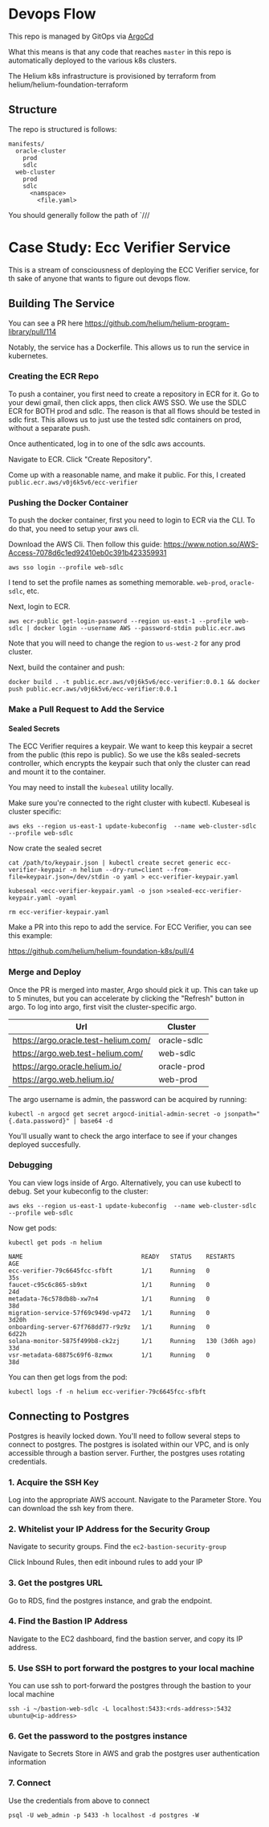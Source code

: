 # Devops Flow

This repo is managed by GitOps via [ArgoCd](https://argo-cd.readthedocs.io/en/stable/)

What this means is that any code that reaches `master` in this repo is automatically deployed
to the various k8s clusters. 

The Helium k8s infrastructure is provisioned by terraform from helium/helium-foundation-terraform


## Structure

The repo is structured is follows:

```
manifests/
  oracle-cluster
    prod
    sdlc
  web-cluster
    prod
    sdlc
      <namspace>
        <file.yaml>
```

You should generally follow the path of `<cluster>/<env>/<namespace>/<name>


# Case Study: Ecc Verifier Service

This is a stream of consciousness of deploying the ECC Verifier service, for th sake of anyone that wants to figure out devops flow. 

## Building The Service

You can see a PR here https://github.com/helium/helium-program-library/pull/114

Notably, the service has a Dockerfile. This allows us to run the service in kubernetes.

### Creating the ECR Repo

To push a container, you first need to create a repository in ECR for it. Go to your dewi gmail, then click apps, then click AWS SSO. We use the SDLC ECR for BOTH prod and sdlc. The reason is that all flows should be tested in sdlc
first. This allows us to just use the tested sdlc containers on prod, without a separate push. 

Once authenticated, log in to one of the sdlc  aws accounts.

Navigate to ECR. Click "Create Repository". 

Come up with a reasonable name, and make it public. For this, I created `public.ecr.aws/v0j6k5v6/ecc-verifier`

### Pushing the Docker Container

To push the docker container, first you need to login to ECR via the CLI. To do that, you need to setup your aws cli.

Download the AWS Cli. Then follow this guide: https://www.notion.so/AWS-Access-7078d6c1ed92410eb0c391b423359931

```
aws sso login --profile web-sdlc
```

I tend to set the profile names as something memorable. `web-prod`, `oracle-sdlc`, etc.

Next, login to ECR. 

```
aws ecr-public get-login-password --region us-east-1 --profile web-sdlc | docker login --username AWS --password-stdin public.ecr.aws
```

Note that you will need to change the region to `us-west-2` for any prod cluster. 

Next, build the container and push:

```
docker build . -t public.ecr.aws/v0j6k5v6/ecc-verifier:0.0.1 && docker push public.ecr.aws/v0j6k5v6/ecc-verifier:0.0.1
```

### Make a Pull Request to Add the Service

#### Sealed Secrets

The ECC Verifier requires a keypair. We want to keep this keypair a secret from the public (this repo is public). So we use the k8s sealed-secrets controller, which encrypts the keypair such that only the cluster can read and mount it
to the container.

You may need to install the `kubeseal` utility locally.

Make sure you're connected to the right cluster with kubectl. Kubeseal is cluster specific:

```
aws eks --region us-east-1 update-kubeconfig  --name web-cluster-sdlc --profile web-sdlc
```

Now crate the sealed secret

```
cat /path/to/keypair.json | kubectl create secret generic ecc-verifier-keypair -n helium --dry-run=client --from-file=keypair.json=/dev/stdin -o yaml > ecc-verifier-keypair.yaml

kubeseal <ecc-verifier-keypair.yaml -o json >sealed-ecc-verifier-keypair.yaml -oyaml

rm ecc-verifier-keypair.yaml
```

Make a PR into this repo to add the service. For ECC Verifier, you can see this example:

https://github.com/helium/helium-foundation-k8s/pull/4

### Merge and Deploy

Once the PR is merged into master, Argo should pick it up. This can take up to 5 minutes,
but you can accelerate by clicking the "Refresh" button in argo. To log into argo, first visit the cluster-specific
argo. 

| Url | Cluster |
|-----|---------|
|https://argo.oracle.test-helium.com/| oracle-sdlc |
|https://argo.web.test-helium.com/ | web-sdlc |
|https://argo.oracle.helium.io/| oracle-prod |
|https://argo.web.helium.io/ | web-prod |


The argo username is admin, the password can be acquired by running:

```
kubectl -n argocd get secret argocd-initial-admin-secret -o jsonpath="{.data.password}" | base64 -d
```

You'll usually want to check the argo interface to see if your changes deployed succesfully. 

### Debugging

You can view logs inside of Argo. Alternatively, you can use kubectl to debug. Set your kubeconfig to the cluster:


```
aws eks --region us-east-1 update-kubeconfig  --name web-cluster-sdlc --profile web-sdlc
```


Now get pods:

```
kubectl get pods -n helium
```

```
NAME                                 READY   STATUS    RESTARTS         AGE
ecc-verifier-79c6645fcc-sfbft        1/1     Running   0                35s
faucet-c95c6c865-sb9xt               1/1     Running   0                24d
metadata-76c578db8b-xw7n4            1/1     Running   0                38d
migration-service-57f69c949d-vp472   1/1     Running   0                3d20h
onboarding-server-67f768dd77-r9z9z   1/1     Running   0                6d22h
solana-monitor-5875f499b8-ck2zj      1/1     Running   130 (3d6h ago)   33d
vsr-metadata-68875c69f6-8zmwx        1/1     Running   0                38d
```

You can then get logs from the pod:


```
kubectl logs -f -n helium ecc-verifier-79c6645fcc-sfbft
```


## Connecting to Postgres

Postgres is heavily locked down. You'll need to follow several steps to connect to postgres. The postgres is isolated
within our VPC, and is only accessible through a bastion server. Further, the postgres uses rotating credentials. 

### 1. Acquire the SSH Key

Log into the appropriate AWS account. Navigate to the Parameter Store. You can download the ssh key from there.

### 2. Whitelist your IP Address for the Security Group

Navigate to security groups. Find the `ec2-bastion-security-group`

Click Inbound Rules, then edit inbound rules to add your IP


### 3. Get the postgres URL

Go to RDS, find the postgres instance, and grab the endpoint.

### 4. Find the Bastion IP Address

Navigate to the EC2 dashboard, find the bastion server, and copy its IP address.

### 5. Use SSH to port forward the postgres to your local machine

You can use ssh to port-forward the postgres through the bastion to your local machine

```
ssh -i ~/bastion-web-sdlc -L localhost:5433:<rds-address>:5432 ubuntu@<ip-address>
```

### 6. Get the password to the postgres instance

Navigate to Secrets Store in AWS and grab the postgres user authentication information

### 7. Connect

Use the credentials from above to connect

```
psql -U web_admin -p 5433 -h localhost -d postgres -W
```